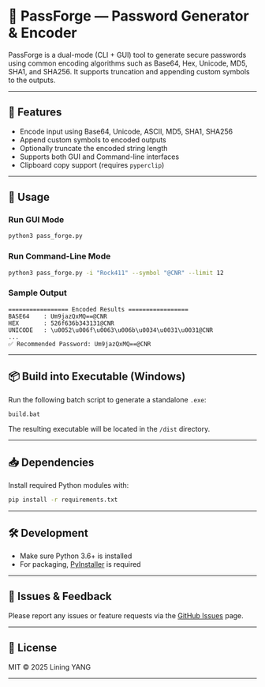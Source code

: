 # 🔐 PassForge — Password Generator & Encoder

PassForge is a dual-mode (CLI + GUI) tool to generate secure passwords using common encoding algorithms such as Base64, Hex, Unicode, MD5, SHA1, and SHA256. It supports truncation and appending custom symbols to the outputs.

---

## 🧰 Features

- Encode input using Base64, Unicode, ASCII, MD5, SHA1, SHA256  
- Append custom symbols to encoded outputs  
- Optionally truncate the encoded string length  
- Supports both GUI and Command-line interfaces  
- Clipboard copy support (requires `pyperclip`)

---

## 🚀 Usage

### Run GUI Mode

```bash
python3 pass_forge.py
````

### Run Command-Line Mode

```bash
python3 pass_forge.py -i "Rock411" --symbol "@CNR" --limit 12
```

### Sample Output

```
================= Encoded Results =================
BASE64    : Um9jazQxMQ==@CNR
HEX       : 526f636b343131@CNR
UNICODE   : \u0052\u006f\u0063\u006b\u0034\u0031\u0031@CNR
...
✅ Recommended Password: Um9jazQxMQ==@CNR
```

---

## 📦 Build into Executable (Windows)

Run the following batch script to generate a standalone `.exe`:

```bash
build.bat
```

The resulting executable will be located in the `/dist` directory.

---

## 📥 Dependencies

Install required Python modules with:

```bash
pip install -r requirements.txt
```

---

## 🛠️ Development

* Make sure Python 3.6+ is installed
* For packaging, [PyInstaller](https://www.pyinstaller.org/) is required

---

## 🐞 Issues & Feedback

Please report any issues or feature requests via the [GitHub Issues](https://github.com/Dai411/Toolbox/issues) page.

---

## 📜 License

MIT © 2025 Lining YANG

---


